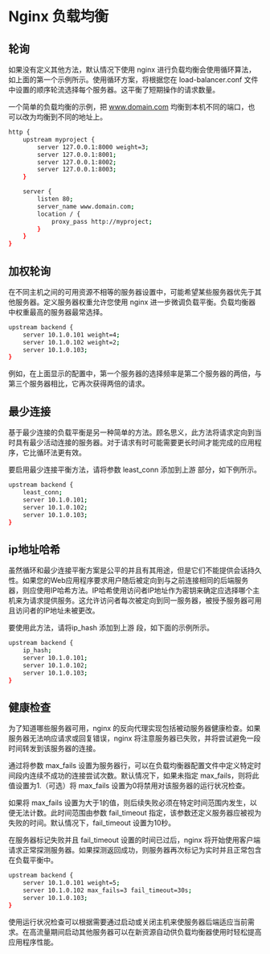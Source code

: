 # Nginx 负载均衡

## 轮询

如果没有定义其他方法，默认情况下使用 nginx 进行负载均衡会使用循环算法，如上面的第一个示例所示。使用循环方案，将根据您在 load-balancer.conf  文件中设置的顺序轮流选择每个服务器。这平衡了短期操作的请求数量。

一个简单的负载均衡的示例，把 www.domain.com 均衡到本机不同的端口，也可以改为均衡到不同的地址上。

```bash
http {
    upstream myproject {
        server 127.0.0.1:8000 weight=3;
        server 127.0.0.1:8001;
        server 127.0.0.1:8002;
        server 127.0.0.1:8003;
    }

    server {
        listen 80;
        server_name www.domain.com;
        location / {
            proxy_pass http://myproject;
        }
    }
}
```

## 加权轮询

在不同主机之间的可用资源不相等的服务器设置中，可能希望某些服务器优先于其他服务器。定义服务器权重允许您使用 nginx 进一步微调负载平衡。负载均衡器中权重最高的服务器最常选择。

```bash
upstream backend {
    server 10.1.0.101 weight=4;
    server 10.1.0.102 weight=2;
    server 10.1.0.103;
}
```

例如，在上面显示的配置中，第一个服务器的选择频率是第二个服务器的两倍，与第三个服务器相比，它再次获得两倍的请求。

## 最少连接

基于最少连接的负载平衡是另一种简单的方法。顾名思义，此方法将请求定向到当时具有最少活动连接的服务器。对于请求有时可能需要更长时间才能完成的应用程序，它比循环法更有效。

要启用最少连接平衡方法，请将参数 least_conn 添加到上游  部分，如下例所示。

```bash
upstream backend {
    least_conn;
    server 10.1.0.101;
    server 10.1.0.102;
    server 10.1.0.103;
}
```

## ip地址哈希

虽然循环和最少连接平衡方案是公平的并且有其用途，但是它们不能提供会话持久性。如果您的Web应用程序要求用户随后被定向到与之前连接相同的后端服务器，则应使用IP哈希方法。IP哈希使用访问者IP地址作为密钥来确定应选择哪个主机来为请求提供服务。这允许访问者每次被定向到同一服务器，被授予服务器可用且访问者的IP地址未被更改。

要使用此方法，请将ip_hash 添加到上游  段，如下面的示例所示。

```bash
upstream backend {
    ip_hash;
    server 10.1.0.101;
    server 10.1.0.102;
    server 10.1.0.103;
}
```

## 健康检查

为了知道哪些服务器可用，nginx 的反向代理实现包括被动服务器健康检查。如果服务器无法响应请求或回复错误，nginx 将注意服务器已失败，并将尝试避免一段时间转发到该服务器的连接。

通过将参数 max_fails 设置为服务器行，可以在负载均衡器配置文件中定义特定时间段内连续不成功的连接尝试次数。默认情况下，如果未指定 max_fails，则将此值设置为1.（可选）将 max_fails 设置为0将禁用对该服务器的运行状况检查。

如果将 max_fails 设置为大于1的值，则后续失败必须在特定时间范围内发生，以便无法计数。此时间范围由参数 fail_timeout 指定，该参数还定义服务器应被视为失败的时间。默认情况下，fail_timeout 设置为10秒。

在服务器标记失败并且 fail_timeout 设置的时间已过后，nginx 将开始使用客户端请求正常探测服务器。如果探测返回成功，则服务器再次标记为实时并且正常包含在负载平衡中。

```bash
upstream backend {
    server 10.1.0.101 weight=5;
    server 10.1.0.102 max_fails=3 fail_timeout=30s;
    server 10.1.0.103;
}
```

使用运行状况检查可以根据需要通过启动或关闭主机来使服务器后端适应当前需求。在高流量期间启动其他服务器可以在新资源自动供负载均衡器使用时轻松提高应用程序性能。
